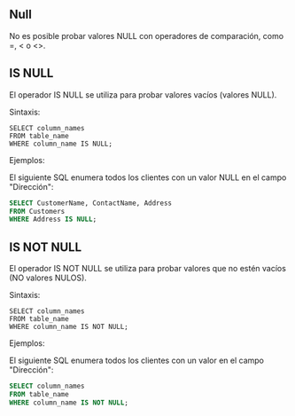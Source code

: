 ## Null
 
No es posible probar valores NULL con operadores de comparación, como =, < o <>.
   
## IS NULL

El operador IS NULL se utiliza para probar valores vacíos (valores NULL).

Sintaxis:

```ssh
SELECT column_names
FROM table_name
WHERE column_name IS NULL;
```

Ejemplos:

El siguiente SQL enumera todos los clientes con un valor NULL en el campo "Dirección":
    
```sql
SELECT CustomerName, ContactName, Address
FROM Customers
WHERE Address IS NULL;
```

## IS NOT NULL

El operador IS NOT NULL se utiliza para probar valores que no estén vacíos (NO valores NULOS).

Sintaxis:

```ssh
SELECT column_names
FROM table_name
WHERE column_name IS NOT NULL;
```

Ejemplos:

El siguiente SQL enumera todos los clientes con un valor en el campo "Dirección":

```sql
SELECT column_names
FROM table_name
WHERE column_name IS NOT NULL;
```
